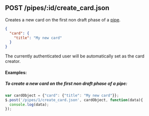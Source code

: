 ## POST /pipes/:id/create_card.json

Creates a new card on the first non draft phase of a [pipe](pipe.md). 

```json
{
  "card": {
    "title": "My new card"
  }
}
```
The currently authenticated user will be automatically set as the card creator.

#### Examples:

##### To create a new card on the first non draft phase of a pipe:

```javascript
var cardObject = {"card": {"title": "My new card"}};
$.post('/pipes/1/create_card.json', cardObject, function(data){
  console.log(data);
});
```
